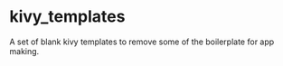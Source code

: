 kivy_templates
==============

A set of blank kivy templates to remove some of the boilerplate for app making.
